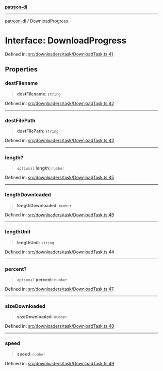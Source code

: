 [**patreon-dl**](../README.md)

***

[patreon-dl](../README.md) / DownloadProgress

# Interface: DownloadProgress

Defined in: [src/downloaders/task/DownloadTask.ts:41](https://github.com/patrickkfkan/patreon-dl/blob/564e431e409ad640819c7b5ad600451c2bd07930/src/downloaders/task/DownloadTask.ts#L41)

## Properties

### destFilename

> **destFilename**: `string`

Defined in: [src/downloaders/task/DownloadTask.ts:42](https://github.com/patrickkfkan/patreon-dl/blob/564e431e409ad640819c7b5ad600451c2bd07930/src/downloaders/task/DownloadTask.ts#L42)

***

### destFilePath

> **destFilePath**: `string`

Defined in: [src/downloaders/task/DownloadTask.ts:43](https://github.com/patrickkfkan/patreon-dl/blob/564e431e409ad640819c7b5ad600451c2bd07930/src/downloaders/task/DownloadTask.ts#L43)

***

### length?

> `optional` **length**: `number`

Defined in: [src/downloaders/task/DownloadTask.ts:45](https://github.com/patrickkfkan/patreon-dl/blob/564e431e409ad640819c7b5ad600451c2bd07930/src/downloaders/task/DownloadTask.ts#L45)

***

### lengthDownloaded

> **lengthDownloaded**: `number`

Defined in: [src/downloaders/task/DownloadTask.ts:46](https://github.com/patrickkfkan/patreon-dl/blob/564e431e409ad640819c7b5ad600451c2bd07930/src/downloaders/task/DownloadTask.ts#L46)

***

### lengthUnit

> **lengthUnit**: `string`

Defined in: [src/downloaders/task/DownloadTask.ts:44](https://github.com/patrickkfkan/patreon-dl/blob/564e431e409ad640819c7b5ad600451c2bd07930/src/downloaders/task/DownloadTask.ts#L44)

***

### percent?

> `optional` **percent**: `number`

Defined in: [src/downloaders/task/DownloadTask.ts:47](https://github.com/patrickkfkan/patreon-dl/blob/564e431e409ad640819c7b5ad600451c2bd07930/src/downloaders/task/DownloadTask.ts#L47)

***

### sizeDownloaded

> **sizeDownloaded**: `number`

Defined in: [src/downloaders/task/DownloadTask.ts:48](https://github.com/patrickkfkan/patreon-dl/blob/564e431e409ad640819c7b5ad600451c2bd07930/src/downloaders/task/DownloadTask.ts#L48)

***

### speed

> **speed**: `number`

Defined in: [src/downloaders/task/DownloadTask.ts:49](https://github.com/patrickkfkan/patreon-dl/blob/564e431e409ad640819c7b5ad600451c2bd07930/src/downloaders/task/DownloadTask.ts#L49)
